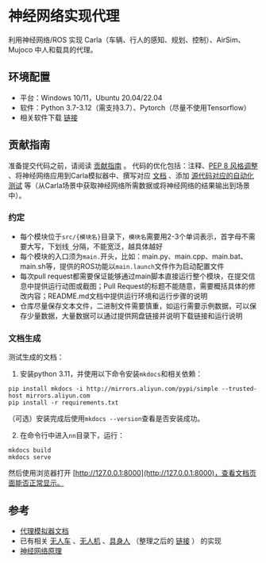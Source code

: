 # 神经网络实现代理

利用神经网络/ROS 实现 Carla（车辆、行人的感知、规划、控制）、AirSim、Mujoco 中人和载具的代理。

## 环境配置

* 平台：Windows 10/11，Ubuntu 20.04/22.04
* 软件：Python 3.7-3.12（需支持3.7）、Pytorch（尽量不使用Tensorflow）
* 相关软件下载 [链接](https://pan.baidu.com/s/1IFhCd8X9lI24oeYQm5-Edw?pwd=hutb)


## 贡献指南

准备提交代码之前，请阅读 [贡献指南](https://github.com/OpenHUTB/.github/blob/master/CONTRIBUTING.md) 。
代码的优化包括：注释、[PEP 8 风格调整](https://peps.pythonlang.cn/pep-0008/) 、将神经网络应用到Carla模拟器中、撰写对应 [文档](https://openhutb.github.io/nn/) 、添加 [源代码对应的自动化测试](https://docs.github.com/zh/actions/use-cases-and-examples/building-and-testing/building-and-testing-python) 等（从Carla场景中获取神经网络所需数据或将神经网络的结果输出到场景中）。

### 约定

* 每个模块位于`src/{模块名}`目录下，`模块名`需要用2-3个单词表示，首字母不需要大写，下划线`_`分隔，不能宽泛，越具体越好
* 每个模块的入口须为`main.`开头，比如：main.py、main.cpp、main.bat、main.sh等，提供的ROS功能以`main.launch`文件作为启动配置文件
* 每次pull request都需要保证能够通过main脚本直接运行整个模块，在提交信息中提供运行动图或截图；Pull Request的标题不能随意，需要概括具体的修改内容；README.md文档中提供运行环境和运行步骤的说明
* 仓库尽量保存文本文件，二进制文件需要慎重，如运行需要示例数据，可以保存少量数据，大量数据可以通过提供网盘链接并说明下载链接和运行说明


### 文档生成

测试生成的文档：
1. 安装python 3.11，并使用以下命令安装`mkdocs`和相关依赖：
```shell
pip install mkdocs -i http://mirrors.aliyun.com/pypi/simple --trusted-host mirrors.aliyun.com
pip install -r requirements.txt
```
（可选）安装完成后使用`mkdocs --version`查看是否安装成功。

2. 在命令行中进入`nn`目录下，运行：
```shell
mkdocs build
mkdocs serve
```
然后使用浏览器打开 [http://127.0.0.1:8000](http://127.0.0.1:8000)，查看文档页面能否正常显示。

## 参考

* [代理模拟器文档](https://openhutb.github.io)
* 已有相关 [无人车](https://openhutb.github.io/doc/used_by/) 、[无人机](https://openhutb.github.io/air_doc/third/used_by/) 、[具身人](https://github.com/google-deepmind/mujoco/network/dependents) （整理之后的 [链接](https://openhutb.github.io/doc/pedestrian/humanoid/) ） 的实现
* [神经网络原理](https://github.com/OpenHUTB/neuro)


